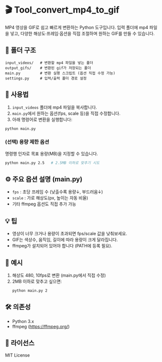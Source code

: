 # 🎬 Tool_convert_mp4_to_gif

MP4 영상을 GIF로 쉽고 빠르게 변환하는 Python 도구입니다.
입력 폴더에 mp4 파일을 넣고, 다양한 해상도·프레임·옵션을 직접 조절하며 원하는 GIF를 만들 수 있습니다.

## 📂 폴더 구조

```
input_videos/   # 변환할 mp4 파일을 넣는 폴더
output_gifs/    # 변환된 gif가 저장되는 폴더
main.py         # 변환 실행 스크립트 (옵션 직접 수정 가능)
settings.py     # 입력/출력 폴더 경로 설정
```

## 🚀 사용법

1. `input_videos` 폴더에 mp4 파일을 복사합니다.
2. `main.py`에서 원하는 옵션(fps, scale 등)을 직접 수정합니다.
3. 아래 명령어로 변환을 실행합니다:

```bash
python main.py
```

### (선택) 용량 제한 옵션

명령행 인자로 목표 용량(MB)을 지정할 수 있습니다.

```bash
python main.py 2.5   # 2.5MB 이하로 맞추기 시도
```

## ⚙️ 주요 옵션 설명 (main.py)

- `fps`   : 초당 프레임 수 (낮출수록 용량↓, 부드러움↓)
- `scale` : 가로 해상도(px, 높이는 자동 비율)
- 기타 ffmpeg 옵션도 직접 추가 가능

## 💡 팁

- 영상이 너무 크거나 용량이 초과되면 fps/scale 값을 낮춰보세요.
- GIF는 색상수, 움직임, 길이에 따라 용량이 크게 달라집니다.
- ffmpeg가 설치되어 있어야 합니다 (PATH에 등록 필요).

## 📝 예시

1. 해상도 480, 10fps로 변환 (main.py에서 직접 수정)
2. 2MB 이하로 맞추고 싶으면:
   ```bash
   python main.py 2
   ```

## 🛠️ 의존성

- Python 3.x
- ffmpeg (https://ffmpeg.org/)

## 📑 라이선스

MIT License